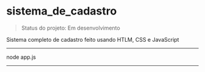 # sistema_de_cadastro

> Status do projeto: Em desenvolvimento

Sistema completo de cadastro feito usando HTLM, CSS e JavaScript

***

node app.js
***
